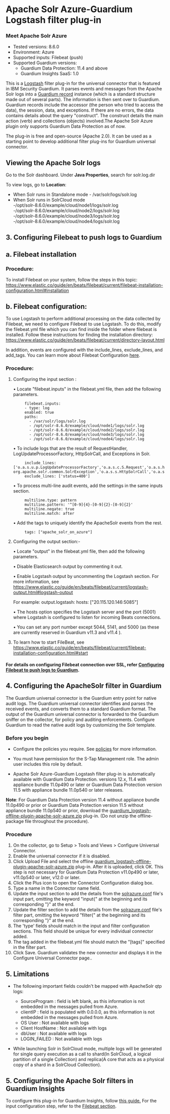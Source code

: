 # Apache Solr Azure-Guardium Logstash filter plug-in

### Meet Apache Solr Azure
* Tested versions: 8.6.0
* Environment: Azure
* Supported inputs: Filebeat (push)
* Supported Guardium versions:
  * Guardium Data Protection: 11.4 and above
  * Guardium Insights SaaS: 1.0

This is a [Logstash](https://github.com/elastic/logstash) filter plug-in for the universal connector that is featured in IBM Security Guardium. It parses events and messages from the Apache Solr logs into a [Guardium record](https://github.com/IBM/universal-connectors/blob/main/common/src/main/java/com/ibm/guardium/universalconnector/commons/structures/Record.java) instance (which is a standard structure made out of several parts). The information is then sent over to Guardium. Guardium records include the accessor (the person who tried to access the data), the session, data, and exceptions. If there are no errors, the data contains details about the query "construct". The construct details the main action (verb) and collections (objects) involved.The Apache Solr Azure plugin only supports Guardium Data Protection as of now.

The plug-in is free and open-source (Apache 2.0). It can be used as a starting point to develop additional filter plug-ins for Guardium universal connector.

## Viewing the Apache Solr logs

Go to the Solr dashboard. Under **Java Properties**, search for solr.​log.​dir

To view logs, go to **Location**:

* When Solr runs in Standalone mode - /var/solr/logs/solr.log<br>
* When Solr runs in SolrCloud mode<br>
 -/opt/solr-8.6.0/example/cloud/node1/logs/solr.log<br>
 -/opt/solr-8.6.0/example/cloud/node2/logs/solr.log<br>
 -/opt/solr-8.6.0/example/cloud/node3/logs/solr.log<br>
 -/opt/solr-8.6.0/example/cloud/node4/logs/solr.log<br>

## 3. Configuring Filebeat to push logs to Guardium

## a. Filebeat installation

### Procedure:

To install Filebeat on your system, follow the steps in this topic:
    https://www.elastic.co/guide/en/beats/filebeat/current/filebeat-installation-configuration.html#installation

## b. Filebeat configuration:

To use Logstash to perform additional processing on the data collected by Filebeat, we need to configure Filebeat to use Logstash. To do this, modify the filebeat.yml file which you can find inside the folder where filebeat is installed. Follow these instructions for finding the installation directory:
    https://www.elastic.co/guide/en/beats/filebeat/current/directory-layout.html

In addition, events are configured with the include_lines, exclude_lines, and add_tags. You can learn more about Filebeat Configuration [here](https://www.elastic.co/guide/en/beats/filebeat/current/filebeat-input-log.html#:~:text=include_lines%20edit%20A%20list%20of%20regular%20expressions%20to,the%20list.%20By%20default%2C%20all%20lines%20are%20exported.).

### Procedure:

1. Configuring the input section :

    • Locate "filebeat.inputs" in the filebeat.yml file, then add the following parameters.

            filebeat.inputs:
            - type: log
            enabled: true
            paths:
              - /var/solr/logs/solr.log
              - /opt/solr-8.6.0/example/cloud/node1/logs/solr.log
              - /opt/solr-8.6.0/example/cloud/node2/logs/solr.log
              - /opt/solr-8.6.0/example/cloud/node3/logs/solr.log
              - /opt/solr-8.6.0/example/cloud/node4/logs/solr.log
			  
	• To include logs that are the result of RequestHandler, LogUpdateProcessorFactory, HttpSolrCall, and Exceptions in Solr.
	
            include_lines: ['o.a.s.u.p.LogUpdateProcessorFactory','o.a.s.c.S.Request','o.a.s.h.RequestHandlerBase org.apache.solr.common.SolrException','o.a.s.s.HttpSolrCall','o.a.s.c.a.c.OverseerCollectionMessageHandler','o.a.s.c.s.i.s.ExceptionStream','o.a.s.h.SQLHandler','o.a.s.h.e.ExportWriter','o.a.s.h.StreamHandler']
            exclude_lines: ['status=400']

    • To process multi-line audit events, add the settings in the same inputs section.

            multiline.type: pattern
            multiline.pattern: '^[0-9]{4}-[0-9]{2}-[0-9]{2}'
            multiline.negate: true
            multiline.match: after
  
    • Add the tags to uniquely identify the ApacheSolr events from the rest.    
      
            tags: ["apache_solr_on_azure"]

2. Configuring the output section:-

    • Locate "output" in the filebeat.yml file, then add the following parameters.

    • Disable Elasticsearch output by commenting it out.

    • Enable Logstash output by uncommenting the Logstash section. For more information, see https://www.elastic.co/guide/en/beats/filebeat/current/logstash-output.html#logstash-output

    For example:
            output.logstash:
	      hosts: ["20.115.120.146:5085"]

    • The hosts option specifies the Logstash server and the port (5001) where Logstash is configured to listen for incoming Beats connections.

    • You can set any port number except 5044, 5141, and 5000 (as these are currently reserved in Guardium v11.3 and v11.4 ).


3. To learn how to start FileBeat, see https://www.elastic.co/guide/en/beats/filebeat/current/filebeat-installation-configuration.html#start

#### For details on configuring Filebeat connection over SSL, refer [Configuring Filebeat to push logs to Guardium](https://github.com/IBM/universal-connectors/blob/main/input-plugin/logstash-input-beats/README.md#configuring-filebeat-to-push-logs-to-guardium).


## 4. Configuring the ApacheSolr filter in Guardium

The Guardium universal connector is the Guardium entry point for native audit logs. The Guardium universal connector identifies and parses the received events, and converts them to a standard Guardium format. The output of the Guardium universal connector is forwarded to the Guardium sniffer on the collector, for policy and auditing enforcements. Configure Guardium to read the native audit logs by customizing the Solr template.

### Before you begin

* Configure the policies you require. See [policies](/docs/#policies) for more information. 
* You must have permission for the S-Tap Management role. The admin user includes this role by default.

* Apache Solr Azure-Guardium Logstash filter plug-in is automatically available with Guardium Data Protection. versions 12.x, 11.4 with appliance bundle 11.0p490 or later or Guardium Data Protection version 11.5 with appliance bundle 11.0p540 or later releases.

**Note**: For Guardium Data Protection version 11.4 without appliance bundle 11.0p490 or prior or Guardium Data Protection version 11.5 without appliance bundle 11.0p540 or prior, download the [guardium_logstash-offline-plugin-apache-solr-azure.zip](https://github.com/IBM/universal-connectors/releases/download/v1.5.1/logstash-filter-apache_solr_azure_connector.zip) plug-in. (Do not unzip the offline-package file throughout the procedure).

  
### Procedure


1. On the collector, go to Setup > Tools and Views > Configure Universal Connector.
2. Enable the universal connector if it is disabled.
3. Click Upload File and select the offline [guardium_logstash-offline-plugin-apache-solr-azure.zip](https://github.com/IBM/universal-connectors/releases/download/v1.5.1/logstash-filter-apache_solr_azure_connector.zip) plug-in. After it is uploaded, click OK. This step is not necessary for Guardium Data Protection v11.0p490 or later, v11.0p540 or later, v12.0 or later.
4. Click the Plus icon to open the Connector Configuration dialog box.
5. Type a name in the Connector name field.
6. Update the input section to add the details from the [solrazure.conf](solrazure.conf) file's input part, omitting the keyword "input{" at the beginning and its corresponding "}" at the end.
7. Update the filter section to add the details from the [solrazure.conf](solrazure.conf) file's filter part, omitting the keyword "filter{" at the beginning and its corresponding "}" at the end.
8. The 'type' fields should match in the input and filter configuration sections. This field should be unique for every individual connector added.
9. The tag added in the filebeat.yml file should match the "[tags]" specified in the filter part.
10. Click Save. Guardium validates the new connector and displays it in the Configure Universal Connector page..

## 5. Limitations    
- The following important fields couldn't be mapped with ApacheSolr qtp logs:
  - SourceProgram : field is left blank, as this information is not embedded in the messages pulled from Azure.<br>
  - clientIP : field is populated with 0.0.0.0, as this information is not embedded in the messages pulled from Azure.<br>
  - OS User         : Not available with logs<br>
  - Client HostName : Not available with logs<br>
  - dbUser          : Not available with logs<br>
  - LOGIN_FAILED    : Not available with logs

- While launching Solr in SolrCloud mode, multiple logs will be generated for single query execution as a call to shard(In SolrCloud, a logical partition of a single Collection) and replica(A core that acts as a physical copy of a shard in a SolrCloud Collection). 

## 5. Configuring the Apache Solr filters in Guardium Insights
To configure this plug-in for Guardium Insights, follow [this guide.](/docs/Guardium%20Insights/3.2.x/UC_Configuration_GI.md)
For the input configuration step, refer to the [Filebeat section](/docs/Guardium%20Insights/3.2.x/UC_Configuration_GI.md#Filebeat-input-plug-in-configuration).
